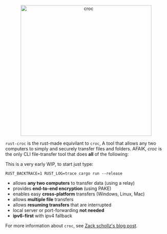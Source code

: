 <p align="center">
<img
    src="https://github.com/AsafFisher/rust-croc/assets/6796683/bbd34164-e144-4dfe-87b4-c2c97c58a612"
    width="408px" border="0" alt="croc">
    

<br>
</p>

`rust-croc` is the rust-made equivilant to `croc`, A tool that allows any two computers to simply and securely transfer files and folders. AFAIK, *croc* is the only CLI file-transfer tool that does **all** of the following:

This is a very early WIP, to start just type:
```
RUST_BACKTRACE=1 RUST_LOG=trace cargo run --release
```

- allows **any two computers** to transfer data (using a relay)
- provides **end-to-end encryption** (using PAKE)
- enables easy **cross-platform** transfers (Windows, Linux, Mac)
- allows **multiple file** transfers
- allows **resuming transfers** that are interrupted
- local server or port-forwarding **not needed**
- **ipv6-first** with ipv4 fallback

For more information about `croc`, see [Zack schollz's blog post](https://schollz.com/software/croc6).
